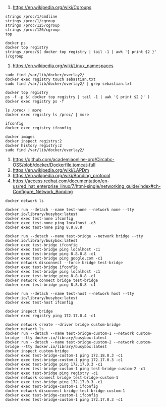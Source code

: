 1. https://en.wikipedia.org/wiki/Cgroups
```
strings /proc/1/cmdline
strings /proc/1/cgroup
strings /proc/125/cgroup
strings /proc/126/cgroup
top
```
```
docker ps
docker top registry
strings /proc/$( docker top registry | tail -1 | awk '{ print $2 }' )/cgroup
```
1. https://en.wikipedia.org/wiki/Linux_namespaces
```
sudo find /var/lib/docker/overlay2/
docker exec registry touch sebastian.txt
sudo find /var/lib/docker/overlay2/ | grep sebastian.txt
```
```
docker top registry
ps -f -p $( docker top registry | tail -1 | awk '{ print $2 }' )
docker exec registry ps -f
```
```
ls /proc/ | more
docker exec registry ls /proc/ | more
```
```
ifconfig
docker exec registry ifconfig
```
```
docker images
docker inspect registry:2
docker history registry:2
sudo find /var/lib/docker/overlay2/
```
1. https://github.com/academiaonline-org/Circabc-OSS/blob/docker/Dockerfile.tomcat-full
1. https://en.wikipedia.org/wiki/LAPDm
2. https://en.wikipedia.org/wiki/Bonding_protocol
3. https://access.redhat.com/documentation/en-us/red_hat_enterprise_linux/7/html-single/networking_guide/index#ch-Configure_Network_Bonding
```
docker network ls
```
```
docker run --detach --name test-none --network none --tty docker.io/library/busybox:latest
docker exec test-none ifconfig
docker exec test-none ping localhost -c3
docker exec test-none ping 8.8.8.8
```
```
docker run --detach --name test-bridge --network bridge --tty docker.io/library/busybox:latest
docker exec test-bridge ifconfig
docker exec test-bridge ping localhost -c1
docker exec test-bridge ping 8.8.8.8 -c1
docker exec test-bridge ping google.com -c1
docker network disconnect --force bridge test-bridge
docker exec test-bridge ifconfig
docker exec test-bridge ping localhost -c1
docker exec test-bridge ping 8.8.8.8 -c1
docker network connect bridge test-bridge
docker exec test-bridge ping 8.8.8.8 -c1
```
```
docker run --detach --name test-host --network host --tty docker.io/library/busybox:latest
docker exec test-host ifconfig
```
```
docker inspect bridge
docker exec registry ping 172.17.0.4 -c1
```
```
docker network create --driver bridge custom-bridge
docker network ls
docker run --detach --name test-bridge-custom-1 --network custom-bridge --tty docker.io/library/busybox:latest
docker run --detach --name test-bridge-custom-2 --network custom-bridge --tty docker.io/library/busybox:latest
docker inspect custom-bridge
docker exec test-bridge-custom-1 ping 172.18.0.3 -c1
docker exec test-bridge-custom-1 ping 172.17.0.3 -c1
docker exec test-bridge ping 172.17.0.3 -c1
docker exec test-bridge-custom-1 ping test-bridge-custom-2 -c1
docker exec test-bridge ping registry -c1
docker network connect bridge test-bridge-custom-1
docker exec test-bridge ping 172.17.0.3 -c1
docker exec test-bridge-custom-1 ifconfig
docker network disconnect bridge test-bridge-custom-1
docker exec test-bridge-custom-1 ifconfig
docker exec test-bridge-custom-1 ping 172.17.0.3 -c1
```

